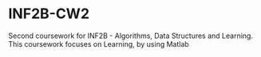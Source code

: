 # INF2B-CW2
Second coursework for INF2B - Algorithms, Data Structures and Learning. This coursework focuses on Learning, by using Matlab
